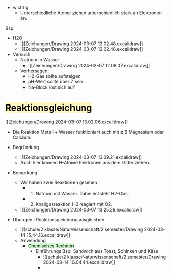 
- wichtig
	- Unterschiedliche Atome ziehen unterschiedlich stark an Elektronen an.

Bsp:
- H2O
	- ![[Zeichungen/Drawing 2024-03-07 12.02.48.excalidraw]]
	- ![[Zeichungen/Drawing 2024-03-07 12.02.48.excalidraw]]
- Versuch
	- Natrium in Wasser
		- ![[Zeichungen/Drawing 2024-03-07 12.08.07.excalidraw]]
	- Vorhersagen:
		- H2-Gas sollte aufsteigen
		- pH-Wert sollte über 7 sein
		- Na-Block löst sich auf

# <mark style="background: #FFF3A3A6;">Reaktionsgleichung</mark>

![[Zeichungen/Drawing 2024-03-07 13.02.06.excalidraw]]
- Die Reaktion Metall + Wasser funktioniert auch mit z.B Magnesium oder Calcium. 
- Begründung
	- ![[Zeichungen/Drawing 2024-03-07 13.09.21.excalidraw]]
	- Auch hier können H-Atome Elektronen aus dem Gitter ziehen.
- Bemerkung
	- Wir haben zwei Reaktionen gesehen
		- 1. Natrium mit Wasser. Dabei entsteht H2-Gas.
		- 2. Knallgasreaktion.H2 reagiert mit O2.
	- ![[Zeichungen/Drawing 2024-03-07 13.25.26.excalidraw]]


- Übungen : Reaktionsgleichung ausgleichen
	- ![[schule/2 klasse/Naturwissenschaft/2 semester/Drawing 2024-03-14 15.44.16.excalidraw]]
	- Anwendung
		- <mark style="background: #BBFABBA6;">Chemisches Rechnen</mark>
			- Einführungs Bsp: Sandwich aus Toast, Schinken und Käse 
				- ![[schule/2 klasse/Naturwissenschaft/2 semester/Drawing 2024-03-14 16.04.44.excalidraw]]
				- 


